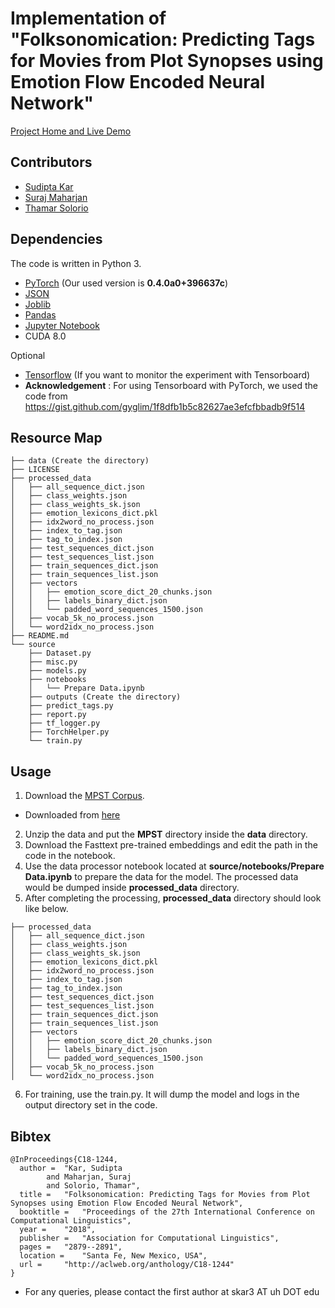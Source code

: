 # Implementation of "Folksonomication: Predicting Tags for Movies from Plot Synopses using Emotion Flow Encoded Neural Network"

[Project Home and Live Demo](http://ritual.uh.edu/folksonomication-2018)

## Contributors
- [Sudipta Kar](http://sudiptakar.info)
- [Suraj Maharjan](http://cs.uh.edu/~suraj)
- [Thamar Solorio](http://solorio.uh.edu)



## Dependencies
The code is written in Python 3.
- [PyTorch](http://pytorch.org) (Our used version is <b>0.4.0a0+396637c</b>)
- [JSON](https://docs.python.org/3.1/library/json.html)
- [Joblib](http://pypi.python.org/pypi/joblib)
- [Pandas](https://pandas.pydata.org)
- [Jupyter Notebook](http://jupyter.org)
- CUDA 8.0

Optional
- [Tensorflow](https://www.tensorflow.org) (If you want to monitor the experiment with Tensorboard)
- **Acknowledgement** : For using Tensorboard with PyTorch, we used the code from https://gist.github.com/gyglim/1f8dfb1b5c82627ae3efcfbbadb9f514

## Resource Map
```
├── data (Create the directory)
├── LICENSE
├── processed_data
│   ├── all_sequence_dict.json
│   ├── class_weights.json
│   ├── class_weights_sk.json
│   ├── emotion_lexicons_dict.pkl
│   ├── idx2word_no_process.json
│   ├── index_to_tag.json
│   ├── tag_to_index.json
│   ├── test_sequences_dict.json
│   ├── test_sequences_list.json
│   ├── train_sequences_dict.json
│   ├── train_sequences_list.json
│   ├── vectors
│   │   ├── emotion_score_dict_20_chunks.json
│   │   ├── labels_binary_dict.json
│   │   └── padded_word_sequences_1500.json
│   ├── vocab_5k_no_process.json
│   └── word2idx_no_process.json
├── README.md
└── source
    ├── Dataset.py
    ├── misc.py
    ├── models.py
    ├── notebooks
    │   └── Prepare Data.ipynb
    ├── outputs (Create the directory)
    ├── predict_tags.py
    ├── report.py
    ├── tf_logger.py
    ├── TorchHelper.py
    └── train.py
```



## Usage
1. Download the [MPST Corpus](http://ritual.uh.edu/mpst-2018).
*  Downloaded from [here](https://bit.ly/2WQUjXZ)
2. Unzip the data and put the <b>MPST</b> directory inside the <b>data</b> directory.
3. Download the Fasttext pre-trained embeddings and edit the path in the code in the notebook.
4. Use the data processor notebook located at <b>source/notebooks/Prepare Data.ipynb</b> to prepare the data for the model.
    The processed data would be dumped inside <b>processed_data</b> directory.
5. After completing the processing, <b>processed_data</b> directory should look like below.

```
├── processed_data
│   ├── all_sequence_dict.json
│   ├── class_weights.json
│   ├── class_weights_sk.json
│   ├── emotion_lexicons_dict.pkl
│   ├── idx2word_no_process.json
│   ├── index_to_tag.json
│   ├── tag_to_index.json
│   ├── test_sequences_dict.json
│   ├── test_sequences_list.json
│   ├── train_sequences_dict.json
│   ├── train_sequences_list.json
│   ├── vectors
│   │   ├── emotion_score_dict_20_chunks.json
│   │   ├── labels_binary_dict.json
│   │   └── padded_word_sequences_1500.json
│   ├── vocab_5k_no_process.json
│   └── word2idx_no_process.json
```

6. For training, use the train.py. It will dump the model and logs in the output directory set in the code.



## Bibtex
```
@InProceedings{C18-1244,
  author = 	"Kar, Sudipta
		and Maharjan, Suraj
		and Solorio, Thamar",
  title = 	"Folksonomication: Predicting Tags for Movies from Plot Synopses using Emotion Flow Encoded Neural Network",
  booktitle = 	"Proceedings of the 27th International Conference on Computational Linguistics",
  year = 	"2018",
  publisher = 	"Association for Computational Linguistics",
  pages = 	"2879--2891",
  location = 	"Santa Fe, New Mexico, USA",
  url = 	"http://aclweb.org/anthology/C18-1244"
}
```

* For any queries, please contact the first author at skar3 AT uh DOT edu
